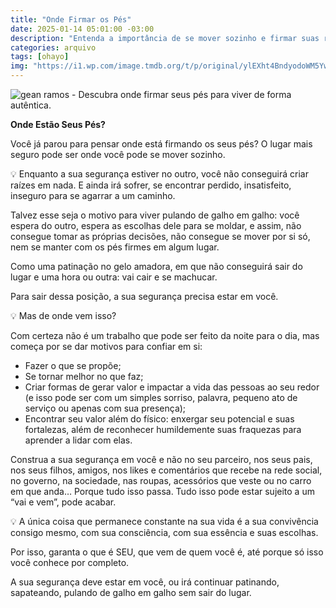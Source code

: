 ```yaml
---
title: "Onde Firmar os Pés"
date: 2025-01-14 05:01:00 -03:00
description: "Entenda a importância de se mover sozinho e firmar suas raízes."
categories: arquivo
tags: [ohayo]
img: "https://i1.wp.com/image.tmdb.org/t/p/original/ylEXht4BndyodoWM5YwEvWtWmHE.jpg?resize=600,338"
---
```


![gean ramos - Descubra onde firmar seus pés para viver de forma autêntica.](https://i1.wp.com/image.tmdb.org/t/p/original/ylEXht4BndyodoWM5YwEvWtWmHE.jpg?resize=720,405)

**Onde Estão Seus Pés?**

Você já parou para pensar onde está firmando os seus pés? O lugar mais seguro pode ser onde você pode se mover sozinho. 

💡 Enquanto a sua segurança estiver no outro, você não conseguirá criar raízes em nada. E ainda irá sofrer, se encontrar perdido, insatisfeito, inseguro para se agarrar a um caminho.

Talvez esse seja o motivo para viver pulando de galho em galho: você espera do outro, espera as escolhas dele para se moldar, e assim, não consegue tomar as próprias decisões, não consegue se mover por si só, nem se manter com os pés firmes em algum lugar.

Como uma patinação no gelo amadora, em que não conseguirá sair do lugar e uma hora ou outra: vai cair e se machucar.

Para sair dessa posição, a sua segurança precisa estar em você.

💡 Mas de onde vem isso?

Com certeza não é um trabalho que pode ser feito da noite para o dia, mas começa por se dar motivos para confiar em si:

- Fazer o que se propõe;
- Se tornar melhor no que faz;
- Criar formas de gerar valor e impactar a vida das pessoas ao seu redor (e isso pode ser com um simples sorriso, palavra, pequeno ato de serviço ou apenas com sua presença);
- Encontrar seu valor além do físico: enxergar seu potencial e suas fortalezas, além de reconhecer humildemente suas fraquezas para aprender a lidar com elas.

Construa a sua segurança em você e não no seu parceiro, nos seus pais, nos seus filhos, amigos, nos likes e comentários que recebe na rede social, no governo, na sociedade, nas roupas, acessórios que veste ou no carro em que anda… Porque tudo isso passa. Tudo isso pode estar sujeito a um “vai e vem”, pode acabar.

💡 A única coisa que permanece constante na sua vida é a sua convivência consigo mesmo, com sua consciência, com sua essência e suas escolhas.

Por isso, garanta o que é SEU, que vem de quem você é, até porque só isso você conhece por completo.

A sua segurança deve estar em você, ou irá continuar patinando, sapateando, pulando de galho em galho sem sair do lugar.